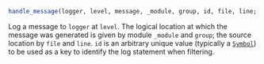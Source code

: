 ```julia
handle_message(logger, level, message, _module, group, id, file, line; key1=val1, ...)
```

Log a message to `logger` at `level`.  The logical location at which the message was generated is given by module `_module` and `group`; the source location by `file` and `line`. `id` is an arbitrary unique value (typically a [`Symbol`](@ref)) to be used as a key to identify the log statement when filtering.
